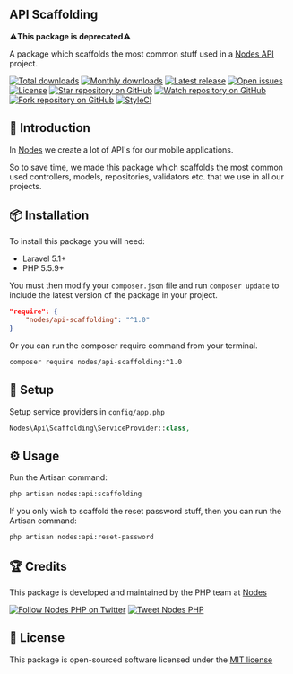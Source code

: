 ## API Scaffolding

⚠️**This package is deprecated**⚠️

A package which scaffolds the most common stuff used in a [Nodes API](http://nodesagency.com) project.

[![Total downloads](https://img.shields.io/packagist/dt/nodes/api-scaffolding.svg)](https://packagist.org/packages/nodes/api-scaffolding)
[![Monthly downloads](https://img.shields.io/packagist/dm/nodes/api-scaffolding.svg)](https://packagist.org/packages/nodes/api-scaffolding)
[![Latest release](https://img.shields.io/packagist/v/nodes/api-scaffolding.svg)](https://packagist.org/packages/nodes/api-scaffolding)
[![Open issues](https://img.shields.io/github/issues/nodes-php/api-scaffolding.svg)](https://github.com/nodes-php/api-scaffolding/issues)
[![License](https://img.shields.io/packagist/l/nodes/api-scaffolding.svg)](https://packagist.org/packages/nodes/api-scaffolding)
[![Star repository on GitHub](https://img.shields.io/github/stars/nodes-php/api-scaffolding.svg?style=social&label=Star)](https://github.com/nodes-php/api-scaffolding/stargazers)
[![Watch repository on GitHub](https://img.shields.io/github/watchers/nodes-php/api-scaffolding.svg?style=social&label=Watch)](https://github.com/nodes-php/api-scaffolding/watchers)
[![Fork repository on GitHub](https://img.shields.io/github/forks/nodes-php/api-scaffolding.svg?style=social&label=Fork)](https://github.com/nodes-php/api-scaffolding/network)
[![StyleCI](https://styleci.io/repos/62562441/shield)](https://styleci.io/repos/62562441)

## 📝 Introduction

In [Nodes](http://nodesagency.com) we create a lot of API's for our mobile applications.

So to save time, we made this package which scaffolds the most common used controllers, models, repositories, validators etc. that we use in all our projects.

## 📦 Installation

To install this package you will need:

* Laravel 5.1+
* PHP 5.5.9+

You must then modify your `composer.json` file and run `composer update` to include the latest version of the package in your project.

```json
"require": {
    "nodes/api-scaffolding": "^1.0"
}
```

Or you can run the composer require command from your terminal.

```bash
composer require nodes/api-scaffolding:^1.0
```

## 🔧 Setup

Setup service providers in `config/app.php`

```php
Nodes\Api\Scaffolding\ServiceProvider::class,
```


## ⚙ Usage

Run the Artisan command:
```bash
php artisan nodes:api:scaffolding
```

If you only wish to scaffold the reset password stuff, then you can run the Artisan command:
```bash
php artisan nodes:api:reset-password
```

## 🏆 Credits

This package is developed and maintained by the PHP team at [Nodes](http://nodesagency.com)

[![Follow Nodes PHP on Twitter](https://img.shields.io/twitter/follow/nodesphp.svg?style=social)](https://twitter.com/nodesphp) [![Tweet Nodes PHP](https://img.shields.io/twitter/url/http/nodesphp.svg?style=social)](https://twitter.com/nodesphp)

## 📄 License

This package is open-sourced software licensed under the [MIT license](http://opensource.org/licenses/MIT)
